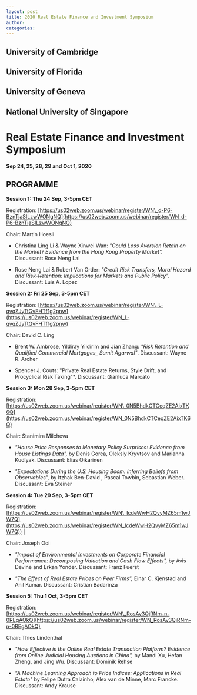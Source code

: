 ```yaml
---
layout: post
title: 2020 Real Estate Finance and Investment Symposium
author:
categories:
---
```




## University of Cambridge
 
## University of Florida

## University of Geneva

## National University of Singapore


# Real Estate Finance and Investment Symposium


**Sep 24, 25, 28, 29 and Oct 1, 2020**



## PROGRAMME

**Session 1: Thu 24 Sep, 3-5pm CET**

Registration: [https://us02web.zoom.us/webinar/register/WN\_d-P6-BznTjaSILzwWONgNQ](https://us02web.zoom.us/webinar/register/WN_d-P6-BznTjaSILzwWONgNQ)

Chair: Martin Hoesli

- Christina Ling Li & Wayne Xinwei Wan: *"Could Loss Aversion Retain on the Market? Evidence from the Hong Kong Property Market".* Discussant: Rose Neng Lai
 
- Rose Neng Lai & Robert Van Order: *"Credit Risk Transfers, Moral Hazard and Risk-Retention: Implications for Markets and Public Policy".* Discussant: Luis A. Lopez 



**Session 2: Fri 25 Sep, 3-5pm CET**

Registration: [https://us02web.zoom.us/webinar/register/WN\_L-qvqZJyTtGvFHTf1g2pnw](https://us02web.zoom.us/webinar/register/WN_L-qvqZJyTtGvFHTf1g2pnw)

Chair: David C. Ling

- Brent W. Ambrose, Yildiray Yildirim and Jian Zhang: *"Risk Retention and Qualified Commercial Mortgages_ Sumit Agarwal"*. Discussant: Wayne R. Archer

- Spencer J. Couts: "Private Real Estate Returns, Style Drift, and Procyclical Risk Taking"*. Discussant: Gianluca Marcato


**Session 3: Mon 28 Sep, 3-5pm CET**

Registration: [https://us02web.zoom.us/webinar/register/WN\_0N5BhdkCTCeqZE2AixTK6Q](https://us02web.zoom.us/webinar/register/WN_0N5BhdkCTCeqZE2AixTK6Q)

Chair: Stanimira Milcheva
 
- _"House Price Responses to Monetary Policy Surprises: Evidence from House Listings Data",_ by Denis Gorea, Oleksiy Kryvtsov and Marianna Kudlyak. Discussant: Elias Oikarinen

- _"Expectations During the U.S. Housing Boom: Inferring Beliefs from Observables",_ by Itzhak Ben-David , Pascal Towbin, Sebastian Weber. Discussant: Eva Steiner

**Session 4: Tue 29 Sep, 3-5pm CET**

Registration: [https://us02web.zoom.us/webinar/register/WN\_IcdeWwH2QvyMZ65m1wJW7Q](https://us02web.zoom.us/webinar/register/WN_IcdeWwH2QvyMZ65m1wJW7Q)) |

Chair: Joseph Ooi

- _"Impact of Environmental Investments on Corporate Financial Performance: Decomposing Valuation and Cash Flow Effects",_ by Avis Devine and Erkan Yonder. Discussant: Franz Fuerst

- _"The Effect of Real Estate Prices on Peer Firms",_ Einar C. Kjenstad and Anil Kumar. Discussant: Cristian Badarinza


**Session 5: Thu 1 Oct, 3-5pm CET**

Registration: [https://us02web.zoom.us/webinar/register/WN\_RosAy3QjRNm-n-0REgAOkQ](https://us02web.zoom.us/webinar/register/WN_RosAy3QjRNm-n-0REgAOkQ)

Chair: Thies Lindenthal

- _"How Effective is the Online Real Estate Transaction Platform? Evidence from Online Judicial Housing Auctions in China",_ by Mandi Xu, Hefan Zheng, and Jing Wu. Discussant: Dominik Rehse

- _"A Machine Learning Approach to Price Indices: Applications in Real Estate"_ by Felipe Dutra Calainho, Alex van de Minne, Marc Francke. Discussant: Andy Krause 

